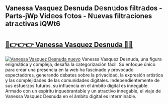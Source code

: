 ## Vanessa Vasquez Desnuda D𝚎sn𝚞dos filtr𝚊dos - Parts-jWp Vid𝚎os f𝚘tos - N𝚞evas filtr𝚊ciones atr𝚊ctivas iQWt6

# <h2><a href="http://mb8b32.tromn.icu/?c=Vanessa+Vasquez+Desnuda">🔗👉👉👉 Vanessa Vasquez Desnuda 🔗🔗</a></h2>

[![Vanessa Vasquez Desnuda nuevo](https://i.imgur.com/pEAQMta.gif)](http://mb8b32.tromn.icu/?c=Vanessa+Vasquez+Desnuda)
Vanessa Vasquez Desnuda, una figura enigmática y compleja, desafía la categorización fácil. Su enfoque único para crear una presencia en la web ha fascinado y provocado espectadores, generando debates sobre la privacidad, la expresión artística y las complejidades de las comunidades digitales. Independientemente de sus esfuerzos futuros, su influencia en el ámbito digital es innegable. Armado con un espíritu inquebrantable y un atractivo innegable, el viaje de Vanessa Vasquez Desnuda en el ámbito digital es interminable.
